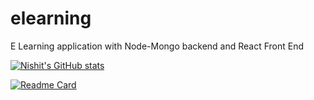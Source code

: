 # elearning
E Learning application with Node-Mongo backend and React Front End

[![Nishit's GitHub stats](https://github-readme-stats.vercel.app/api?username=Nishit2011)](https://github.com/anuraghazra/github-readme-stats)

[![Readme Card](https://github-readme-stats.vercel.app/api/pin/?username=Nishit2011&repo=elearning)](https://github.com/anuraghazra/github-readme-stats)



